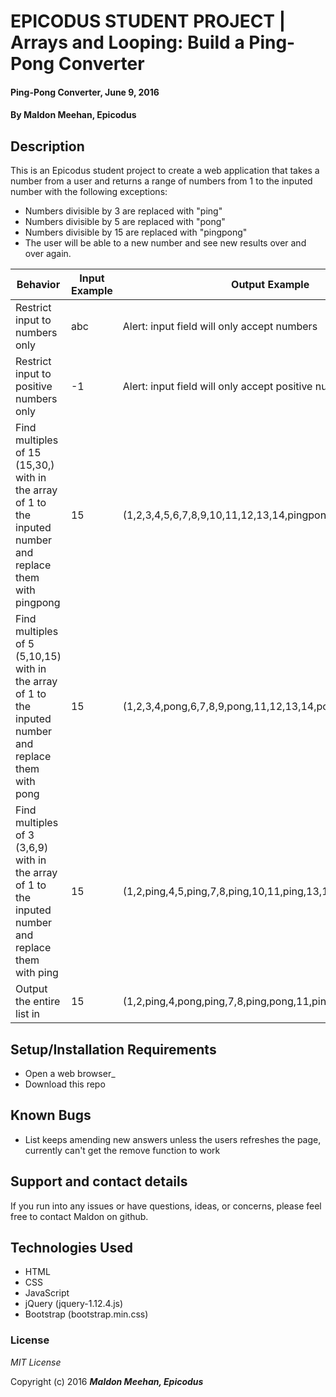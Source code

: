 # EPICODUS STUDENT PROJECT | Arrays and Looping: Build a Ping-Pong Converter

#### Ping-Pong Converter, June 9, 2016

#### By **Maldon Meehan, Epicodus**

## Description

This is an Epicodus student project to create a web application that takes a number from a user and returns a range of numbers from 1 to the inputed number with the following exceptions:
* Numbers divisible by 3 are replaced with "ping"
* Numbers divisible by 5 are replaced with "pong"
* Numbers divisible by 15 are replaced with "pingpong"
* The user will be able to a new number and see new results over and over again.

Behavior  | Input Example | Output Example
------------- | ------------- | -------------
Restrict input to numbers only  | abc | Alert: input field will only accept numbers
Restrict input to positive numbers only  | -1  | Alert: input field will only accept positive numbers
Find multiples of 15 (15,30,) with in the array of 1 to the inputed number and replace them with pingpong | 15 | (1,2,3,4,5,6,7,8,9,10,11,12,13,14,pingpong,)
Find multiples of 5 (5,10,15) with in the array of 1 to the inputed number and replace them with pong | 15 | (1,2,3,4,pong,6,7,8,9,pong,11,12,13,14,pong,)
Find multiples of 3 (3,6,9) with in the array of 1 to the inputed number and replace them with ping | 15 | (1,2,ping,4,5,ping,7,8,ping,10,11,ping,13,14,ping,)
Output the entire list in | 15 |(1,2,ping,4,pong,ping,7,8,ping,pong,11,ping,13,14,pingpong,)

## Setup/Installation Requirements

* Open a web browser_
* Download this repo

## Known Bugs

* List keeps amending new answers unless the users refreshes the page, currently can't get the remove function to work

## Support and contact details

If you run into any issues or have questions, ideas, or concerns, please feel free to contact Maldon on github.

## Technologies Used

* HTML
* CSS
* JavaScript
* jQuery (jquery-1.12.4.js)
* Bootstrap (bootstrap.min.css)

### License

*MIT License*

Copyright (c) 2016 **_Maldon Meehan, Epicodus_**
